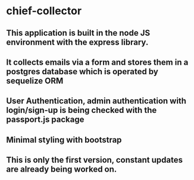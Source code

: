# chief-collector
## This application is built in the node JS environment with the express library.
## It collects emails via a form and stores them in a postgres database which is operated by sequelize ORM
## User Authentication, admin authentication with login/sign-up is being checked with the passport.js package
## Minimal styling with bootstrap
## This is only the first version, constant updates are already being worked on. 
